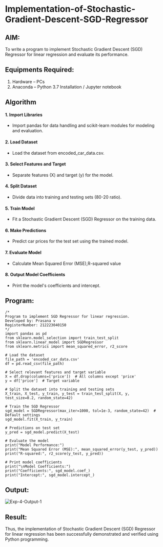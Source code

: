 # Implementation-of-Stochastic-Gradient-Descent-SGD-Regressor

## AIM:
To write a program to implement Stochastic Gradient Descent (SGD) Regressor for linear regression and evaluate its performance.

## Equipments Required:
1. Hardware – PCs
2. Anaconda – Python 3.7 Installation / Jupyter notebook

## Algorithm
#### 1. Import Libraries

* Import pandas for data handling and scikit-learn modules for modeling and evaluation.
#### 2. Load Dataset

* Load the dataset from encoded_car_data.csv.
#### 3. Select Features and Target

* Separate features (X) and target (y) for the model.
#### 4. Split Dataset

* Divide data into training and testing sets (80-20 ratio).
#### 5. Train Model

* Fit a Stochastic Gradient Descent (SGD) Regressor on the training data.
#### 6. Make Predictions

* Predict car prices for the test set using the trained model.
#### 7. Evaluate Model

* Calculate Mean Squared Error (MSE),R-squared value
#### 8. Output Model Coefficients

* Print the model's coefficients and intercept.
## Program:
```
/*
Program to implement SGD Regressor for linear regression.
Developed by: Prasana v
RegisterNumber: 212223040150
*/
import pandas as pd
from sklearn.model_selection import train_test_split
from sklearn.linear_model import SGDRegressor
from sklearn.metrics import mean_squared_error, r2_score

# Load the dataset
file_path = 'encoded_car_data.csv'
df = pd.read_csv(file_path)

# Select relevant features and target variable
X = df.drop(columns=['price'])  # All columns except 'price'
y = df['price']  # Target variable

# Split the dataset into training and testing sets
X_train, X_test, y_train, y_test = train_test_split(X, y, test_size=0.2, random_state=42)

# Train the SGD Regressor
sgd_model = SGDRegressor(max_iter=1000, tol=1e-3, random_state=42)  # Default settings
sgd_model.fit(X_train, y_train)

# Predictions on test set
y_pred = sgd_model.predict(X_test)

# Evaluate the model
print("Model Performance:")
print("Mean Squared Error (MSE):", mean_squared_error(y_test, y_pred))
print("R-squared:", r2_score(y_test, y_pred))

# Print model coefficients
print("\nModel Coefficients:")
print("Coefficients:", sgd_model.coef_)
print("Intercept:", sgd_model.intercept_)
```

## Output:
![Exp-4-Output-1](https://github.com/user-attachments/assets/12cb8354-42b1-42a6-8566-30135785f0b3)


## Result:
Thus, the implementation of Stochastic Gradient Descent (SGD) Regressor for linear regression has been successfully demonstrated and verified using Python programming.
